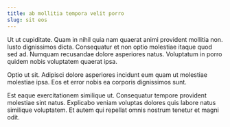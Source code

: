 ```yaml
---
title: ab mollitia tempora velit porro
slug: sit eos
---
```


Ut ut cupiditate. Quam in nihil quia nam quaerat animi provident mollitia non. Iusto dignissimos dicta. Consequatur et non optio molestiae itaque quod sed ad. Numquam recusandae dolore asperiores natus. Voluptatum in porro quidem nobis voluptatem quaerat ipsa.

Optio ut sit. Adipisci dolore asperiores incidunt eum quam ut molestiae molestiae ipsa. Eos et error nobis ea corporis dignissimos sunt.

Est eaque exercitationem similique ut. Consequatur tempore provident molestiae sint natus. Explicabo veniam voluptas dolores quis labore natus similique voluptatem. Et autem qui repellat omnis nostrum tenetur et magni odit.
